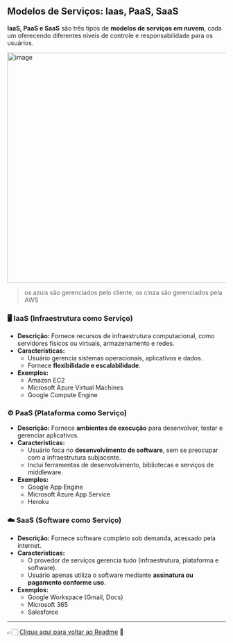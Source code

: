 ## Modelos de Serviços: Iaas, PaaS, SaaS

**IaaS, PaaS e SaaS** são três tipos de **modelos de serviços em nuvem**, cada um oferecendo diferentes níveis de controle e responsabilidade para os 
usuários.

<img width="1189" height="530" alt="image" src="https://github.com/user-attachments/assets/50859cab-3a05-4533-93b0-178c93744de3" />

> os azuis são gerenciados pelo cliente, os cinza são gerenciados pela AWS

### 🖥️ IaaS (Infraestrutura como Serviço)
- **Descrição:** Fornece recursos de infraestrutura computacional, como servidores físicos ou virtuais, armazenamento e redes.  
- **Características:**  
  - Usuário gerencia sistemas operacionais, aplicativos e dados.  
  - Fornece **flexibilidade e escalabilidade**.  
- **Exemplos:**  
  - Amazon EC2  
  - Microsoft Azure Virtual Machines  
  - Google Compute Engine  

### ⚙️ PaaS (Plataforma como Serviço)
- **Descrição:** Fornece **ambientes de execução** para desenvolver, testar e gerenciar aplicativos.  
- **Características:**  
  - Usuário foca no **desenvolvimento de software**, sem se preocupar com a infraestrutura subjacente.  
  - Inclui ferramentas de desenvolvimento, bibliotecas e serviços de middleware.  
- **Exemplos:**  
  - Google App Engine  
  - Microsoft Azure App Service  
  - Heroku  

### ☁️ SaaS (Software como Serviço)
- **Descrição:** Fornece software completo sob demanda, acessado pela internet.  
- **Características:**  
  - O provedor de serviços gerencia tudo (infraestrutura, plataforma e software).  
  - Usuário apenas utiliza o software mediante **assinatura ou pagamento conforme uso**.  
- **Exemplos:**  
  - Google Workspace (Gmail, Docs)  
  - Microsoft 365  
  - Salesforce  

---

👉🏻 [Clique aqui para voltar ao Readme](https://github.com/DrikaDev/Estudando-AWS-Cloud-Practitioner/blob/main/README.md) 📒
